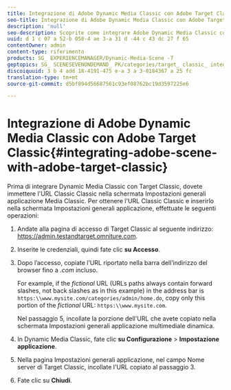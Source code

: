 ```yaml
---
title: Integrazione di Adobe Dynamic Media Classic con Adobe Target Classic
seo-title: Integrazione di Adobe Dynamic Media Classic con Adobe Target Classic
description: 'null'
seo-description: Scoprite come integrare Adobe Dynamic Media Classic con Adobe Target Classic.
uuid: d 1 c 07 a 52-b 058-4 ae 3-a 31 d -44 c 43 dc 27 f 65
contentOwner: admin
content-type: riferimento
products: SG_ EXPERIENCEMANAGER/Dynamic-Media-Scene -7
geptopics: SG_ SCENESEVENONDEMAND_ PK/categories/target_ classic_ integration
discoiquuid: 3 b 4 add 18-4191-475 e-a 3 a 3-0184367 a 25 fc
translation-type: tm+mt
source-git-commit: d5bf894d56687561c93ef08762bc19d3597225e6

---
```



# Integrazione di Adobe Dynamic Media Classic con Adobe Target Classic{#integrating-adobe-scene-with-adobe-target-classic}

Prima di integrare Dynamic Media Classic con Target Classic, dovete immettere l'URL Classic Classic nella schermata Impostazioni generali applicazione Media Classic. Per ottenere l'URL Classic Classic e inserirlo nella schermata Impostazioni generali applicazione, effettuate le seguenti operazioni:

1. Andate alla pagina di accesso di Target Classic al seguente indirizzo: https://admin.testandtarget.omniture.com.
1. Inserite le credenziali, quindi fate clic **su Accesso**.
1. Dopo l’accesso, copiate l’URL riportato nella barra dell’indirizzo del browser fino a *.com* incluso.

   For example, if the *fictional* URL (URLs paths always contain forward slashes, not back slashes as in this example) in the address bar is `https:\\www.mysite.com/categories/admin/home.do`, copy only this portion of the *fictional* URL: `https:\\www.mysite.com`.

   Nel passaggio 5, incollate la porzione dell'URL che avete copiato nella schermata Impostazioni generali applicazione multimediale dinamica.

1. In Dynamic Media Classic, fate clic **su Configurazione** &gt; **Impostazione applicazione**.
1. Nella pagina Impostazioni generali applicazione, nel campo Nome server di Target Classic, incollate l'URL copiato al passaggio 3.
1. Fate clic su **Chiudi**.

